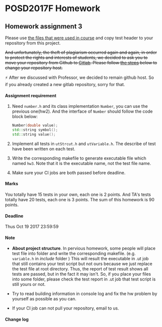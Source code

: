 # POSD2017F Homework

## Homework assignment 3

Please use [the files that were used in course](https://github.com/yccheng66/posd2017f) and copy test header to your repository from this project.

~~And unfortunately, the theft of plagiarism occurred again and again, in order to protect the rights and interests of students, we decided to ask you to move your repository from Github to [Gitlab](https://gitlab.com). Please follow [the steps](https://github.com/posd2017f/homework#setup-gitlab-repository) below to change your repository host.~~

:zap: After we discussed with Professor, we decided to remain github host. So if you already created a new gitlab repository, sorry for that.

#### Assignment requirement

  1. Need `number.h` and its class implementation `Number`, you can use the previous one(hw2). And the interface of `Number` should follow the code block below:

      ```c++
      Number(double value);
      std::string symbol();
      std::string value();
      ```

  2. Implement all tests in `utStrcut.h` and `utVariable.h`. The describe of test have been written on each test.

  4. Write the corresponding makefile to generate executable file which named `hw3`. Note that it is the executable name, not the test file name.

  5. Make sure your CI jobs are both passed before deadline.

#### Marks

  You totally have 15 tests in your own, each one is 2 points.
  And TA's tests totally have 20 tests, each one is 3 points.
  The sum of this homework is 90 points.

#### Deadline

  Thus Oct 19 2017 23:59:59 

#### Note

  * **About project structure**. In pervious homework, some people will place test file into folder and write the corresponding makefile. (e.g. `variable.h` in *include* folder ) This will result the executable in .ut job that still contains your test script but not ours because we just replace the test file at root directory. Thus, the report of test result shows all tests are passed, but in the fact it may isn't. So, if you place your files into some folder, please check the test report in .ut job that test script is still yours or not.

  * Try to read building information in console log and fix the hw problem  by yourself as possible as you can.
  
  * If your CI job can not pull your repository, email to us.

#### Change log
